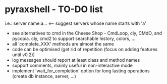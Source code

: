 pyraxshell - TO-DO list
======

  i.e.: server name:a<TAB>... <== suggest servers whose name starts with 'a'
* see alternatives to cmd in the Cheese Shop - CmdLoop, cly, CMdO, and pycopia. cly, cmd2 to support
  searchable history, colors, ...
* all 'complete_XXX' methods are almost the same
* code can be optimised (get rid of repetition (focus on adding features until v0.2))
* log messages should report at least class and method names
* support comments, mainly useful in non-interactive mode
* implement 'wait_for_completion' option for long lasting operations (create db instance, server, ...)
